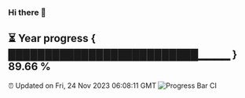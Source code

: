 ### Hi there 👋
⏳ Year progress { ██████████████████████████▁▁▁▁ } 89.66 %
---
⏰ Updated on Fri, 24 Nov 2023 06:08:11 GMT
![Progress Bar CI](https://github.com/Moyi321/Moyi321/workflows/Progress%20Bar%20CI/badge.svg)
